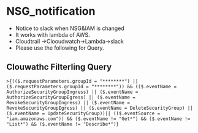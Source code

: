 # NSG_notification

* Notice to slack when NSG&IAM is changed
* It works with lambda of AWS.
* Cloudtrail →Clooudwatch→Lambda→slack
* Please use the following for Query.

## Clouwathc Filterling Query

```cloudwatch
>{(($.requestParameters.groupId = "********") || ($.requestParameters.groupId = "********")) && (($.eventName = AuthorizeSecurityGroupIngress) || ($.eventName = AuthorizeSecurityGroupEgress) || ($.eventName = RevokeSecurityGroupIngress) || ($.eventName = RevokeSecurityGroupEgress) || ($.eventName = DeleteSecurityGroup) || ($.eventName = UpdateSecurityGroup))|| (($.eventSource = "iam.amazonaws.com")) && ($.eventName != "Get*") && ($.eventName != "List*") && ($.eventName != "Describe*")}
```